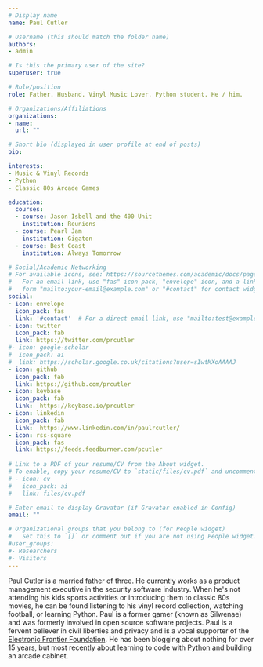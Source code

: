 ```yaml
---
# Display name
name: Paul Cutler

# Username (this should match the folder name)
authors:
- admin

# Is this the primary user of the site?
superuser: true

# Role/position
role: Father. Husband. Vinyl Music Lover. Python student. He / him.

# Organizations/Affiliations
organizations:
- name: 
  url: ""

# Short bio (displayed in user profile at end of posts)
bio: 

interests:
- Music & Vinyl Records
- Python
- Classic 80s Arcade Games

education:
  courses:
  - course: Jason Isbell and the 400 Unit
    institution: Reunions
  - course: Pearl Jam
    institution: Gigaton
  - course: Best Coast
    institution: Always Tomorrow

# Social/Academic Networking
# For available icons, see: https://sourcethemes.com/academic/docs/page-builder/#icons
#   For an email link, use "fas" icon pack, "envelope" icon, and a link in the
#   form "mailto:your-email@example.com" or "#contact" for contact widget.
social:
- icon: envelope
  icon_pack: fas
  link: '#contact'  # For a direct email link, use "mailto:test@example.org".
- icon: twitter
  icon_pack: fab
  link: https://twitter.com/prcutler
#- icon: google-scholar
#  icon_pack: ai
#  link: https://scholar.google.co.uk/citations?user=sIwtMXoAAAAJ
- icon: github
  icon_pack: fab
  link: https://github.com/prcutler
- icon: keybase
  icon_pack: fab
  link:  https://keybase.io/prcutler
- icon: linkedin
  icon_pack: fab
  link:  https://www.linkedin.com/in/paulrcutler/
- icon: rss-square
  icon_pack: fas
  link: https://feeds.feedburner.com/pcutler
    
# Link to a PDF of your resume/CV from the About widget.
# To enable, copy your resume/CV to `static/files/cv.pdf` and uncomment the lines below.
# - icon: cv
#   icon_pack: ai
#   link: files/cv.pdf

# Enter email to display Gravatar (if Gravatar enabled in Config)
email: ""

# Organizational groups that you belong to (for People widget)
#   Set this to `[]` or comment out if you are not using People widget.
#user_groups:
#- Researchers
#- Visitors
---
```


Paul Cutler is a married father of three.  He currently works as a product management executive in the security
software industry.  When he's not attending his kids sports activities or introducing them to classic 80s movies,
he can be found listening to his vinyl record collection, watching football, or learning Python.  Paul is a former
gamer (known as Silwenae) and was formerly involved in open source software projects.  Paul is a fervent believer
in civil liberties and privacy and is a vocal supporter of the [Electronic Frontier Foundation](https://eff.org).
He has been blogging about nothing for over 15 years, but most recently about learning to code with 
 [Python](https://www.python.org) and building an arcade cabinet.
